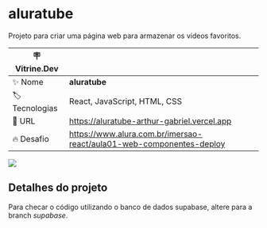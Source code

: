 # aluratube

Projeto para criar uma página web para armazenar os vídeos favoritos.

| :placard: Vitrine.Dev |     |
| -------------  | --- |
| :sparkles: Nome        | **aluratube**
| :label: Tecnologias | React, JavaScript, HTML, CSS
| :rocket: URL         | https://aluratube-arthur-gabriel.vercel.app
| :fire: Desafio     | https://www.alura.com.br/imersao-react/aula01-web-componentes-deploy

<!-- Inserir imagem com a #vitrinedev ao final do link -->
![](https://images.unsplash.com/photo-1665937832097-832d1e08cf3f?ixlib=rb-4.0.3&ixid=MnwxMjA3fDB8MHxwaG90by1wYWdlfHx8fGVufDB8fHx8&auto=format&fit=crop&w=1472&q=80#vitrinedev)

## Detalhes do projeto

Para checar o código utilizando o banco de dados supabase, altere para a branch _supabase_.
